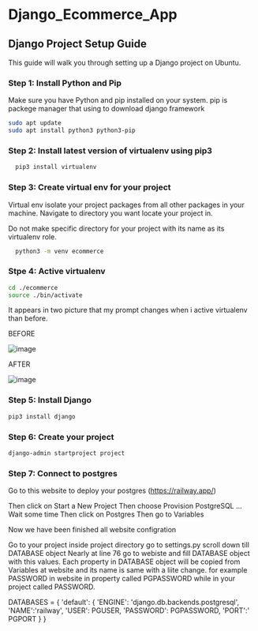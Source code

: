 # Django_Ecommerce_App

## Django Project Setup Guide

This guide will walk you through setting up a Django project on Ubuntu.

### Step 1: Install Python and Pip

Make sure you have Python and pip installed on your system.
pip is packege manager that using to download django framework

```bash
sudo apt update
sudo apt install python3 python3-pip
```

### Step 2: Install latest version of virtualenv using pip3

```bash
  pip3 install virtualenv
```


### Step 3: Create virtual env for your project
Virtual env isolate your project packages from all other packages in your machine.
Navigate to directory you want locate your project in. 

Do not make specific directory for your project with its name as its virtualenv role.

```bash
  python3 -m venv ecommerce
```


### Stpe 4: Active virtualenv 

```bash
cd ./ecommerce
source ./bin/activate
```
It appears in two picture that my prompt changes when i active virtualenv than before. 

BEFORE

![image](https://github.com/DevMAyman/Django_Ecommerce_App/assets/123351964/5090eb70-4b7b-4aa4-b6be-f90a00524ce1)

AFTER

![image](https://github.com/DevMAyman/Django_Ecommerce_App/assets/123351964/d9b3e594-85d6-4a88-a43d-0c10feea6f24)

### Step 5: Install Django

```bash
pip3 install django
```

### Step 6: Create your project

```bash
django-admin startproject project
```

### Step 7: Connect to postgres

Go to this website to deploy your postgres 
(https://railway.app/)

Then click on Start a New Project
Then choose Provision PostgreSQL
... Wait some time
Then click on Postgres
Then go to Variables

Now we have been finished all website configration 

Go to your project inside project directory go to settings.py scroll down till DATABASE object
Nearly at line 76 
go to webiste and fill DATABASE object with this values.
Each property in DATABASE object will be copied from Variables at website and its name is same with a liite change.
for example PASSWORD in website in property called PGPASSWORD while in your project called PASSWORD.

DATABASES = {
    'default': {
        'ENGINE': 'django.db.backends.postgresql',
        'NAME':'railway',
        'USER':  PGUSER,
        'PASSWORD': PGPASSWORD,
        'PORT':' PGPORT
    }
}








